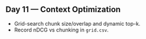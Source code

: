 ## Day 11 — Context Optimization
- Grid-search chunk size/overlap and dynamic top-k.
- Record nDCG vs chunking in `grid.csv`.
